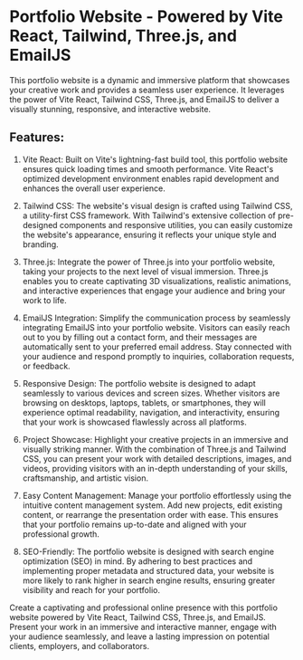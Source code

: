 

# Portfolio Website - Powered by Vite React, Tailwind, Three.js, and EmailJS
This portfolio website is a dynamic and immersive platform that showcases your creative work and provides a seamless user experience. It leverages the power of Vite React, Tailwind CSS, Three.js, and EmailJS to deliver a visually stunning, responsive, and interactive website.

## Features:
1. Vite React:
Built on Vite's lightning-fast build tool, this portfolio website ensures quick loading times and smooth performance. Vite React's optimized development environment enables rapid development and enhances the overall user experience.

2. Tailwind CSS:
The website's visual design is crafted using Tailwind CSS, a utility-first CSS framework. With Tailwind's extensive collection of pre-designed components and responsive utilities, you can easily customize the website's appearance, ensuring it reflects your unique style and branding.

3. Three.js:
Integrate the power of Three.js into your portfolio website, taking your projects to the next level of visual immersion. Three.js enables you to create captivating 3D visualizations, realistic animations, and interactive experiences that engage your audience and bring your work to life.

4. EmailJS Integration:
Simplify the communication process by seamlessly integrating EmailJS into your portfolio website. Visitors can easily reach out to you by filling out a contact form, and their messages are automatically sent to your preferred email address. Stay connected with your audience and respond promptly to inquiries, collaboration requests, or feedback.

5. Responsive Design:
The portfolio website is designed to adapt seamlessly to various devices and screen sizes. Whether visitors are browsing on desktops, laptops, tablets, or smartphones, they will experience optimal readability, navigation, and interactivity, ensuring that your work is showcased flawlessly across all platforms.

6. Project Showcase:
Highlight your creative projects in an immersive and visually striking manner. With the combination of Three.js and Tailwind CSS, you can present your work with detailed descriptions, images, and videos, providing visitors with an in-depth understanding of your skills, craftsmanship, and artistic vision.

7. Easy Content Management:
Manage your portfolio effortlessly using the intuitive content management system. Add new projects, edit existing content, or rearrange the presentation order with ease. This ensures that your portfolio remains up-to-date and aligned with your professional growth.

8. SEO-Friendly:
The portfolio website is designed with search engine optimization (SEO) in mind. By adhering to best practices and implementing proper metadata and structured data, your website is more likely to rank higher in search engine results, ensuring greater visibility and reach for your portfolio.

Create a captivating and professional online presence with this portfolio website powered by Vite React, Tailwind CSS, Three.js, and EmailJS. Present your work in an immersive and interactive manner, engage with your audience seamlessly, and leave a lasting impression on potential clients, employers, and collaborators.
